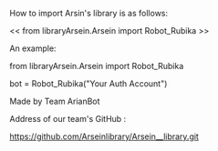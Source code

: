How to import Arsin's library is as follows:

<< from libraryArsein.Arsein import Robot_Rubika >>

An example:

from libraryArsein.Arsein import Robot_Rubika

bot = Robot_Rubika("Your Auth Account")


Made by Team ArianBot

Address of our team's GitHub :

https://github.com/Arseinlibrary/Arsein__library.git